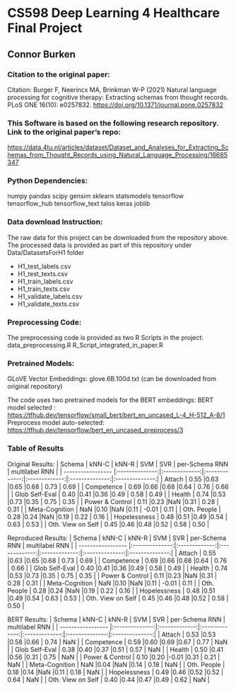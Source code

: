 # CS598 Deep Learning 4 Healthcare Final Project
## Connor Burken

### Citation to the original paper:
Citation: Burger F, Neerincx MA, Brinkman W-P (2021) Natural language processing for cognitive therapy: Extracting schemas from thought records. 
PLoS ONE 16(10): e0257832. https://doi.org/10.1371/journal.pone.0257832

### This Software is based on the following research repository. Link to the original paper’s repo:
https://data.4tu.nl/articles/dataset/Dataset_and_Analyses_for_Extracting_Schemas_from_Thought_Records_using_Natural_Language_Processing/16685347

### Python Dependencies:
numpy
pandas
scipy
gensim
sklearn
statsmodels
tensorflow
tensorflow_hub 
tensorflow_text 
talos
keras
joblib 

### Data download Instruction:
The raw data for this project can be downloaded from the repository above. 
The processed data is provided as part of this repository under Data/DatasetsForH1 folder
 - H1_test_labels.csv
 - H1_test_texts.csv
 - H1_train_labels.csv
 - H1_train_texts.csv
 - H1_validate_labels.csv
 - H1_validate_texts.csv

### Preprocessing Code:
The preprocessing code is provided as two R Scripts in the project:
data_preprocessing.R
R_Script_integrated_in_paper.R

### Pretrained Models:
GLoVE Vector Embeddings:
glove.6B.100d.txt (can be downloaded from original repository)

The code uses two pretrained models for the BERT embeddings:
BERT model selected           : https://tfhub.dev/tensorflow/small_bert/bert_en_uncased_L-4_H-512_A-8/1
Preprocess model auto-selected: https://tfhub.dev/tensorflow/bert_en_uncased_preprocess/3

### Table of Results
Original Results:
| Schema            | kNN-C          | kNN-R         | SVM           | SVR           | per-Schema RNN | multilabel RNN |
| ----------------- |:--------------:|:-------------:|:-------------:|:-------------:|:--------------:|:--------------:|
| Attach            | 0.55           |0.63           |0.65           |0.68           | 0.73           | 0.69           |
| Competence        | 0.69           |0.66           |0.68           |0.64           | 0.76           | 0.66           |
| Glob Self-Eval    | 0.40           |0.41           |0.36           |0.49           | 0.58           | 0.49           |
| Health            | 0.74           |0.53           |0.73           |0.35           | 0.75           | 0.35           |
| Power & Control   | 0.11           |0.23           |NaN            |0.31           | 0.28           | 0.31           |
| Meta-Cognition    | NaN            |0.10           |NaN            |0.11           | -0.01          | 0.11           |
| Oth. People       | 0.28           |0.24           |NaN            |0.19           | 0.22           | 0.16           |
| Hopelessness      | 0.48           |0.51           |0.49           |0.54           | 0.63           | 0.53           |
| Oth. View on Self | 0.45           |0.46           |0.48           |0.52           | 0.58           | 0.50           |

Reproduced Results:
| Schema            | kNN-C          | kNN-R         | SVM           | SVR           | per-Schema RNN | multilabel RNN |
| ----------------- |:--------------:|:-------------:|:-------------:|:-------------:|:--------------:|:--------------:|
| Attach            | 0.55           |0.63           |0.65           |0.68           | 0.73           | 0.69           |
| Competence        | 0.69           |0.66           |0.68           |0.64           | 0.76           | 0.66           |
| Glob Self-Eval    | 0.40           |0.41           |0.36           |0.49           | 0.58           | 0.49           |
| Health            | 0.74           |0.53           |0.73           |0.35           | 0.75           | 0.35           |
| Power & Control   | 0.11           |0.23           |NaN            |0.31           | 0.28           | 0.31           |
| Meta-Cognition    | NaN            |0.10           |NaN            |0.11           | -0.01          | 0.11           |
| Oth. People       | 0.28           |0.24           |NaN            |0.19           | 0.22           | 0.16           |
| Hopelessness      | 0.48           |0.51           |0.49           |0.54           | 0.63           | 0.53           |
| Oth. View on Self | 0.45           |0.46           |0.48           |0.52           | 0.58           | 0.50           |


BERT Results:
| Schema            | kNN-C          | kNN-R         | SVM           | SVR           | per-Schema RNN | multilabel RNN |
| ----------------- |:--------------:|:-------------:|:-------------:|:-------------:|:--------------:|:--------------:|
| Attach            | 0.53           |0.53           |0.58           |0.66           | 0.74           | NaN            |
| Competence        | 0.59           |0.60           |0.69           |0.67           | 0.77           | NaN            |
| Glob Self-Eval    | 0.38           |0.40           |0.37           |0.51           | 0.57           | NaN            |
| Health            | 0.50           |0.41           |0.56           |0.31           | 0.75           | NaN            |
| Power & Control   | 0.10           |0.20           |-0.01          |0.31           | 0.21           | NaN            |
| Meta-Cognition    | NaN            |0.04           |NaN            |0.14           | 0.18           | NaN            |
| Oth. People       | 0.18           |0.14           |NaN            |0.11           | 0.18           | NaN            |
| Hopelessness      | 0.49           |0.46           |0.52           |0.52           | 0.64           | NaN            |
| Oth. View on Self | 0.40           |0.44           |0.47           |0.49           | 0.62           | NaN            |
